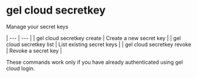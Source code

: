 # gel cloud secretkey

Manage your secret keys

| --- | --- |
| gel cloud secretkey create | Create a new secret key |
| gel cloud secretkey list | List existing secret keys |
| gel cloud secretkey revoke | Revoke a secret key |

These commands work only if you have already authenticated using gel cloud login.


